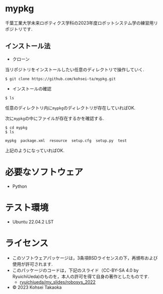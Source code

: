 # mypkg
千葉工業大学未来ロボティクス学科の2023年度ロボットシステム学の練習用リポジトリです.

## インストール法
* クローン

当リポジトリをインストールしたい任意のディレクトリで操作していく.
```
$ git clone https://github.com/kohsei-ta/mypkg.git
```

* インストールの確認
```
$ ls
```
任意のディレクトリ内に`mypkg`のディレクトリが存在していればOK.

次に`mypkg`の中にファイルが存在するかを確認する.
```
$ cd mypkg
$ ls
```
```
mypkg  package.xml  resource  setup.cfg  setup.py  test
```
上記のようになっていればOK.

# 必要なソフトウェア
* Python

# テスト環境
* Ubuntu 22.04.2 LST

# ライセンス
* このソフトウェアパッケージは，3条項BSDライセンスの下，再頒布および使用が許可されます.
* このパッケージのコードは，下記のスライド（CC-BY-SA 4.0 by RyuichiUeda)のものを，本人の許可を得て自身の著作としたものです.
    * [ryuichiueda/my_slides/robosys_2022](https://github.com/ryuichiueda/my_slides/tree/master/robosys_2022)
* © 2023 Kohsei Takaoka

